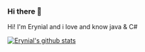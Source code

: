 ### Hi there 👋

Hi! I'm Erynial and i love and know java & C#

[![Erynial's github stats](https://github-readme-stats.vercel.app/api?username=Erynial)](https://github.com/anuraghazra/github-readme-stats)

<!--
**Erynial/Erynial** is a ✨ _special_ ✨ repository because its `README.md` (this file) appears on your GitHub profile.

Here are some ideas to get you started:

- 🔭 I’m currently working on ...
- 🌱 I’m currently learning ...
- 👯 I’m looking to collaborate on ...
- 🤔 I’m looking for help with ...
- 💬 Ask me about ...
- 📫 How to reach me: ...
- 😄 Pronouns: ...
- ⚡ Fun fact: ...
-->
